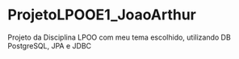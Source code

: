 # ProjetoLPOOE1_JoaoArthur
Projeto da Disciplina LPOO com meu tema escolhido, utilizando DB PostgreSQL, JPA e JDBC
